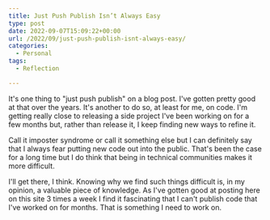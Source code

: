 ```yaml
---
title: Just Push Publish Isn’t Always Easy
type: post
date: 2022-09-07T15:09:22+00:00
url: /2022/09/just-push-publish-isnt-always-easy/
categories:
  - Personal
tags:
  - Reflection

---
```

It's one thing to "just push publish" on a blog post. I've gotten pretty good at that over the years. It's another to do so, at least for me, on code. I'm getting really close to releasing a side project I've been working on for a few months but, rather than release it, I keep finding new ways to refine it.

Call it imposter syndrome or call it something else but I can definitely say that I always fear putting new code out into the public. That's been the case for a long time but I do think that being in technical communities makes it more difficult.

I'll get there, I think. Knowing why we find such things difficult is, in my opinion, a valuable piece of knowledge. As I've gotten good at posting here on this site 3 times a week I find it fascinating that I can't publish code that I've worked on for months. That is something I need to work on.